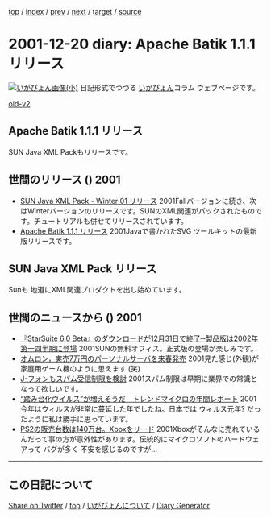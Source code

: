 [top](https://igapyon.github.io/diary/) 
 / [index](https://igapyon.github.io/diary/2001/index.html) 
 / [prev](https://igapyon.github.io/diary/2001/ig011218.html) 
 / [next](https://igapyon.github.io/diary/2001/ig011221.html) 
 / [target](https://igapyon.github.io/diary/2001/ig011220.html) 
 / [source](https://github.com/igapyon/diary/blob/gh-pages/2001/ig011220.html.src.md) 

2001-12-20 diary: Apache Batik 1.1.1 リリース
=====================================================================================================
[![いがぴょん画像(小)](https://igapyon.github.io/diary/images/iga200306s.jpg "いがぴょん")](https://igapyon.github.io/diary/memo/memoigapyon.html) 日記形式でつづる [いがぴょん](https://igapyon.github.io/diary/memo/memoigapyon.html)コラム ウェブページです。

[old-v2](ig011220-orig.html)

## Apache Batik 1.1.1 リリース

SUN Java XML Packもリリースです。


## 世間のリリース () 2001

* [SUN Java XML Pack - Winter 01 リリース](http://java.sun.com/xml/downloads/javaxmlpack.html)  2001Fallバージョンに続き、次はWinterバージョンのリリースです。SUNのXML関連がパックされたものです。チュートリアルも併せてリリースされています。
* [Apache Batik 1.1.1 リリース](http://xml.apache.org/batik/)  2001Javaで書かれたSVG ツールキットの最新版リリースです。

## SUN Java XML Pack リリース

Sunも 地道にXML関連プロダクトを出し始めています。

## 世間のニュースから () 2001

* [『StarSuite 6.0 Beta』のダウンロードが12月31日で終了─製品版は2002年第一四半期に登場](http://linux.ascii24.com/linux/news/today/2001/12/14/632076-000.html)  2001SUNの無料オフィス。正式版の登場が楽しみです。
* [オムロン，実売7万円のパーソナルサーバを来春発売](http://www.zdnet.co.jp/news/bursts/0112/19/03.html)  2001見た感じ(外観)が 家庭用ゲーム機のように思えます (笑)
* [J-フォンもスパム受信制限を検討](http://www.zdnet.co.jp/news/bursts/0112/19/02.html)  2001スパム制限は早期に業界での常識となって欲しいです。
* [“踏み台化ウイルス”が増えそうだ　トレンドマイクロの年間レポート](http://www.zdnet.co.jp/news/bursts/0112/19/06.html)  2001今年はウィルスが非常に蔓延した年でしたね。日本では ウィルス元年? だったように私は勝手に思っています。
* [PS2の販売台数は140万台。Xboxをリード](http://www.zdnet.co.jp/news/0112/20/b_1219_03.html)  2001Xboxがそんなに売れているんだって事の方が意外性があります。伝統的にマイクロソフトのハードウェアって バグが多く 不安を感じるのですが…

----------------------------------------------------------------------------------------------------

## この日記について

[Share on Twitter](https://twitter.com/intent/tweet?hashtags=igapyon%2Cdiary%2C%E3%81%84%E3%81%8C%E3%81%B4%E3%82%87%E3%82%93&text=Apache+Batik+1.1.1+%E3%83%AA%E3%83%AA%E3%83%BC%E3%82%B9&url=https%3A%2F%2Figapyon.github.io%2Fdiary%2F2001%2Fig011220.html) / [top](../index.html) / [いがぴょんについて](https://igapyon.github.io/diary/memo/memoigapyon.html) / [Diary Generator](https://github.com/igapyon/igapyonv3)
